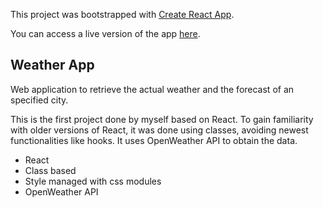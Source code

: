 This project was bootstrapped with [Create React App](https://github.com/facebookincubator/create-react-app).

You can access a live version of the app [here](https://jvfresco.github.io/react-weather-app/).

## Weather App

Web application to retrieve the actual weather and the forecast of an specified city.

This is the first project done by myself based on React.
To gain familiarity with older versions of React, it was done using classes, avoiding newest functionalities like hooks.
It uses OpenWeather API to obtain the data.

- React
- Class based
- Style managed with css modules
- OpenWeather API

